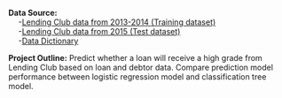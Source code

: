 <b>Data Source:</b><br>
  &emsp; -<a href="https://nyu.app.box.com/s/5t96dbzgvs04rticpqc8paet4buoyvfh">Lending Club data from 2013-2014 (Training dataset)</a><br>
  &emsp; -<a href="https://nyu.app.box.com/s/gf5x0p3axmzzhzbugrgo47pe18adnn39">Lending Club data from 2015 (Test dataset)</a><br>
  &emsp; -<a href="https://nyu.app.box.com/s/5qzy7od8koaerqpexwqb1c1x6o8qcoor">Data Dictionary</a><br>
  
<b>Project Outline:</b> Predict whether a loan will receive a high grade from Lending Club based on loan and debtor data. Compare prediction model performance between logistic regression model and classification tree model.
